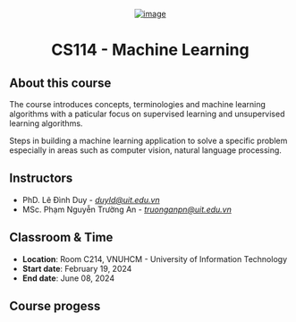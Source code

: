<div style="text-align: center;">

[![image](https://en.uit.edu.vn/sites/vi/files/banner_en.png "VNUHCM - University of Information Technology")]("https://www.uit.edu.vn/")

</div>


<!-- Title -->
<h1 align="center">CS114 - Machine Learning</h1>


## About this course

The course introduces concepts, terminologies and machine learning algorithms with a paticular focus on supervised learning and unsupervised learning algorithms.

Steps in building a machine learning application to solve a specific problem especially in areas such as computer vision, natural language processing.

## Instructors

-   PhD. Lê Đình Duy - *<duyld@uit.edu.vn>*
-   MSc. Phạm Nguyễn Trường An - *<truonganpn@uit.edu.vn>*

## Classroom & Time

-   **Location**: Room C214, VNUHCM - University of Information Technology
-   **Start date**: February 19, 2024 
-   **End date**: June 08, 2024 

## Course progess


